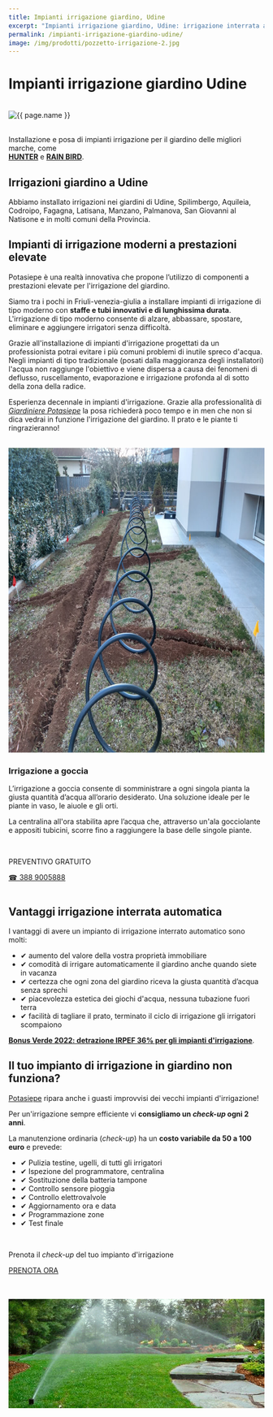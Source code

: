 ```yaml
---
title: Impianti irrigazione giardino, Udine
excerpt: "Impianti irrigazione giardino, Udine: irrigazione interrata automatica, impianti irrigazione moderni a prestazioni elevate ✓ Basso consumo idrico, Lunga durata!"
permalink: /impianti-irrigazione-giardino-udine/
image: /img/prodotti/pozzetto-irrigazione-2.jpg
---
```

# Impianti irrigazione giardino Udine

<br>
<div class="carousel">
<picture>
  <source media="(max-width:460px)" srcset="/img/prodotti/pozzetto-irrigazione-2-400x300.jpg">
  <img src="{{ page.image }}" width="800" height="600" alt="{{ page.name }}" title="{{ page.name }}"/>
</picture>
</div>
<br>

Installazione e posa di impianti irrigazione per il giardino delle migliori marche, come  
<a href="https://www.hunterindustries.com/it" title="Potasiepe è installatore irrigazione giardino autorizzato *hunterindustries*" target="_blank" rel="noopener"><strong>HUNTER</strong></a> e
<a href="https://www.rainbird.com/it/eur" title="Potasiepe è installatore irrigazione giardino autorizzato *rainbird*" target="_blank" rel="noopener"><strong>RAIN BIRD</strong></a>.

## Irrigazioni giardino a Udine

Abbiamo installato irrigazioni nei giardini di Udine, Spilimbergo, Aquileia, Codroipo, Fagagna, Latisana, Manzano, Palmanova, San Giovanni al Natisone e in molti comuni della Provincia.

## Impianti di irrigazione moderni a prestazioni elevate

Potasiepe è una realtà innovativa che propone l’utilizzo di componenti a prestazioni elevate per l'irrigazione del giardino.

Siamo tra i pochi in Friuli-venezia-giulia a installare impianti di irrigazione di tipo moderno con **staffe e tubi  innovativi e di lunghissima durata**. L'irrigazione di tipo moderno consente di alzare, abbassare, spostare, eliminare e aggiungere irrigatori senza difficoltà.   

Grazie all'installazione di impianti d'irrigazione progettati da un professionista potrai evitare i più comuni problemi di inutile spreco d'acqua. Negli impianti di tipo tradizionale (posati dalla maggioranza degli installatori) l'acqua non raggiunge l'obiettivo e viene dispersa a causa dei fenomeni di deflusso, ruscellamento, evaporazione e irrigazione profonda al di sotto della zona della radice.

Esperienza decennale in impianti d'irrigazione. Grazie alla professionalità di [*Giardiniere Potasiepe*](/chi-sono/ "chi-sono") la posa richiederà poco tempo e in men che non si dica vedrai in funzione l'irrigazione del giardino. Il prato e le piante ti ringrazieranno!

<br>
<picture>
  <source srcset="/img/prodotti/webp/scavo-irrigazione-giardino.webp" type="image/webp">
  <source srcset="/img/prodotti/scavo-irrigazione-giardino.jpg" type="image/jpeg">
  <img src="/img/prodotti/scavo-irrigazione-giardino.jpg" width="800" height="600" alt="scavi impianto d'irrigazione in giardino" title="scavi impianti irrigazione giardino"/>
</picture>
<br>

### Irrigazione a goccia

L’irrigazione a goccia consente di somministrare a ogni singola pianta la giusta quantità d’acqua all’orario desiderato. Una soluzione ideale per le piante in vaso, le aiuole e gli orti.

La centralina all'ora stabilita apre l’acqua che, attraverso un'ala gocciolante e appositi tubicini, scorre fino a raggiungere la base delle singole piante.

<br>
<div class="text-center">
  <p class="h3">PREVENTIVO GRATUITO</p>
  <a title="Chiama adesso per un preventivo gratuito" href="tel:+393889005888" class="button">&#9742; 388 9005888</a>
</div>
<br>

## Vantaggi irrigazione interrata automatica

I vantaggi di avere un impianto di irrigazione interrato automatico sono molti:

- &#10004; aumento del valore della vostra proprietà immobiliare
- &#10004; comodità di irrigare automaticamente il giardino anche quando siete in vacanza
- &#10004; certezza che ogni zona del giardino riceva la giusta quantità d’acqua senza sprechi
- &#10004; piacevolezza estetica dei giochi d'acqua, nessuna tubazione fuori terra
- &#10004; facilità di tagliare il prato, terminato il ciclo di irrigazione gli irrigatori scompaiono

[**Bonus Verde 2022: detrazione IRPEF 36% per gli impianti d'irrigazione**](/news/bonus-verde "Bonus Verde 2022").

## Il tuo impianto di irrigazione in giardino non funziona?

[Potasiepe](/chi-sono/ "chi-sono") ripara anche i guasti improvvisi dei vecchi impianti d'irrigazione!

Per un'irrigazione sempre efficiente vi **consigliamo un *check-up* ogni 2 anni**.

La manutenzione ordinaria (*check-up*) ha un **costo variabile da 50 a 100 euro** e prevede:

- &#10004; Pulizia testine, ugelli, di tutti gli irrigatori
- &#10004; Ispezione del programmatore, centralina
- &#10004; Sostituzione della batteria tampone
- &#10004; Controllo sensore pioggia
- &#10004; Controllo elettrovalvole
- &#10004; Aggiornamento ora e data
- &#10004; Programmazione zone
- &#10004; Test finale

<br>
<div class="text-center">
  <p class="h3">Prenota il <em>check-up</em> del tuo impianto d'irrigazione</p>
  <a title="Prenota ora" href="/contatti/" class="button">PRENOTA ORA</a>
</div>
<br><br>

![Impianti d'irrigazione a Udine e Gorizia](/img/prodotti/irrigazione.png "Impianti d'irrigazione a Udine e Gorizia")

